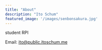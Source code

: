 ```yaml
---
title: "About"
description: "Ito Schum"
featured_image: '/images/senbonsakura.jpg'
---
```


student RPI  

Email: ito@public.itoschum.me
